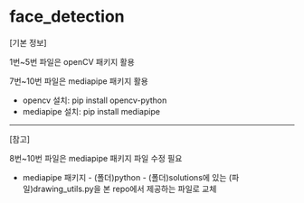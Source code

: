 # face_detection

[기본 정보]

1번~5번 파일은 openCV 패키지 활용

7번~10번 파일은 mediapipe 패키지 활용

- opencv 설치: pip install opencv-python
- mediapipe 설치: pip install mediapipe

---

[참고]

8번~10번 파일은 mediapipe 패키지 파일 수정 필요

- mediapipe 패키지 - (폴더)python - (폴더)solutions에 있는 (파일)drawing_utils.py을 본 repo에서 제공하는 파일로 교체
  

